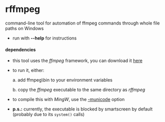 # rffmpeg

command-line tool for automation of ffmpeg commands through whole file paths on Windows

- run with **--help** for instructions

#### dependencies

- this tool uses the *ffmpeg* framework, you can download it [here](https://ffmpeg.org/download.html)

- to run it, either:

  a. add ffmpeg\bin to your environment variables

  b. copy the *ffmpeg* executable to the same directory as *rffmpeg*
  

- to compile this with *MingW*, use the [-municode](https://gcc.gnu.org/onlinedocs/gcc/x86-Windows-Options.html) option

- **p.s.:** currently, the executable is blocked by smartscreen by default (probably due to its `system()` calls)
